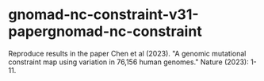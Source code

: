 # gnomad-nc-constraint-v31-papergnomad-nc-constraint
Reproduce results in the paper Chen et al (2023). "A genomic mutational constraint map using variation in 76,156 human genomes." Nature (2023): 1-11.
